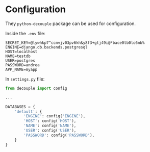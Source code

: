 # Configuration

They `python-decouple` package can be used for configuration.  

Inside the `.env` file:

```
SECRET_KEY=@lywhkp7^ccmvjv03pv6kh&y8f3+gtj49i@*bace0tb0lo6nb%
ENGINE=django.db.backends.postgresql
HOST=localhost
NAME=testdb
USER=postgres
PASSWORD=andrea
APP_NAME=myapp
```

In `settings.py` file: 

```python
from decouple import config

...

DATABASES = {
    'default': {
        'ENGINE': config('ENGINE'),
        'HOST': config('HOST'),
        'NAME': config('NAME'),
        'USER': config('USER'),
        'PASSWORD': config('PASSWORD'),
    }
}
```
